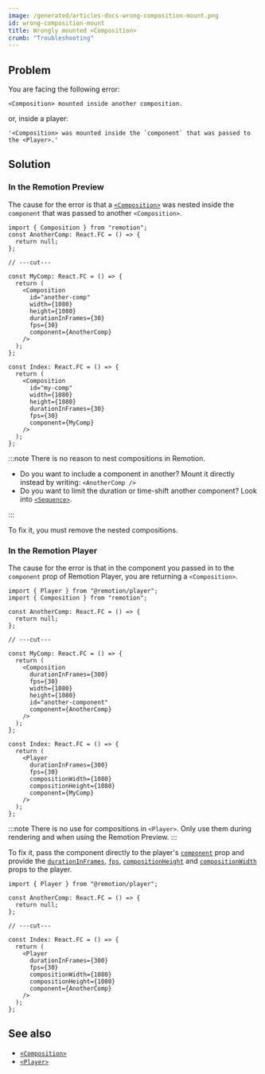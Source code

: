 ```yaml
---
image: /generated/articles-docs-wrong-composition-mount.png
id: wrong-composition-mount
title: Wrongly mounted <Composition>
crumb: "Troubleshooting"
---
```


## Problem

You are facing the following error:

```
<Composition> mounted inside another composition.
```

or, inside a player:

```
'<Composition> was mounted inside the `component` that was passed to the <Player>.'
```

## Solution

### In the Remotion Preview

The cause for the error is that a [`<Composition>`](/docs/composition) was nested inside the `component` that was passed to another `<Composition>`.

```tsx twoslash title="❌"
import { Composition } from "remotion";
const AnotherComp: React.FC = () => {
  return null;
};

// ---cut---

const MyComp: React.FC = () => {
  return (
    <Composition
      id="another-comp"
      width={1080}
      height={1080}
      durationInFrames={30}
      fps={30}
      component={AnotherComp}
    />
  );
};

const Index: React.FC = () => {
  return (
    <Composition
      id="my-comp"
      width={1080}
      height={1080}
      durationInFrames={30}
      fps={30}
      component={MyComp}
    />
  );
};
```

:::note
There is no reason to nest compositions in Remotion.

- Do you want to include a component in another? Mount it directly instead by writing: `<AnotherComp />`
- Do you want to limit the duration or time-shift another component? Look into [`<Sequence>`](/docs/sequence).

:::

To fix it, you must remove the nested compositions.

### In the Remotion Player

The cause for the error is that in the component you passed in to the `component` prop of Remotion Player, you are returning a `<Composition>`.

```tsx twoslash title="❌"
import { Player } from "@remotion/player";
import { Composition } from "remotion";

const AnotherComp: React.FC = () => {
  return null;
};

// ---cut---

const MyComp: React.FC = () => {
  return (
    <Composition
      durationInFrames={300}
      fps={30}
      width={1080}
      height={1080}
      id="another-component"
      component={AnotherComp}
    />
  );
};

const Index: React.FC = () => {
  return (
    <Player
      durationInFrames={300}
      fps={30}
      compositionWidth={1080}
      compositionHeight={1080}
      component={MyComp}
    />
  );
};
```

:::note
There is no use for compositions in `<Player>`. Only use them during rendering and when using the Remotion Preview.
:::

To fix it, pass the component directly to the player's [`component`](/docs/player/player#component) prop and provide the [`durationInFrames`](/docs/player/player#durationinframes), [`fps`](/docs/player/player#fps), [`compositionHeight`](/docs/player/player#compositionheight) and [`compositionWidth`](/docs/player/player#compositionwidth) props to the player.

```tsx twoslash title="✅"
import { Player } from "@remotion/player";

const AnotherComp: React.FC = () => {
  return null;
};

// ---cut---

const Index: React.FC = () => {
  return (
    <Player
      durationInFrames={300}
      fps={30}
      compositionWidth={1080}
      compositionHeight={1080}
      component={AnotherComp}
    />
  );
};
```

## See also

- [`<Composition>`](/docs/composition)
- [`<Player>`](/docs/player)
